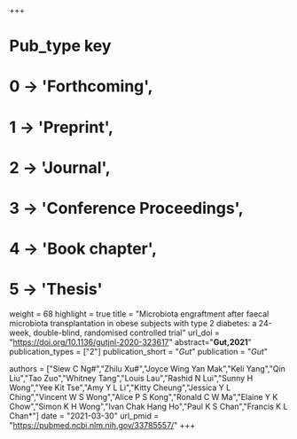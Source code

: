 +++
# Pub_type key
# 0 -> 'Forthcoming',
# 1 -> 'Preprint',
# 2 -> 'Journal',
# 3 -> 'Conference Proceedings',
# 4 -> 'Book chapter',
# 5 -> 'Thesis'

weight = 68
highlight = true
title = "Microbiota engraftment after faecal microbiota transplantation in obese subjects with type 2 diabetes: a 24-week, double-blind, randomised controlled trial"
url_doi = "https://doi.org/10.1136/gutjnl-2020-323617"
abstract="**Gut,2021**"
publication_types = ["2"]
publication_short = "*Gut*"
publication = "*Gut*"

authors = ["Siew C Ng#","Zhilu Xu#","Joyce Wing Yan Mak","Keli Yang","Qin Liu","Tao Zuo","Whitney Tang","Louis Lau","Rashid N Lui","Sunny H Wong","Yee Kit Tse","Amy Y L Li","Kitty Cheung","Jessica Y L Ching","Vincent W S Wong","Alice P S Kong","Ronald C W Ma","Elaine Y K Chow","Simon K H Wong","Ivan Chak Hang Ho","Paul K S Chan","Francis K L Chan*"]
date = "2021-03-30"
url_pmid = "https://pubmed.ncbi.nlm.nih.gov/33785557/"
+++
